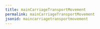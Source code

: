 ```yaml
---
title: mainCarriageTransportMovement
permalink: mainCarriageTransportMovement
jsonid: maincarriagetransportmovement
---
```

